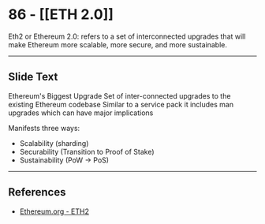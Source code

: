 # 86 - [[ETH 2.0]]

Eth2 or Ethereum 2.0: refers to a set of interconnected upgrades that will make Ethereum more scalable, more secure, and more sustainable.

---
## Slide Text
Ethereum's Biggest Upgrade
Set of inter-connected upgrades to the existing Ethereum codebase
Similar to a service pack it includes man upgrades which can have major implications

Manifests three ways:
- Scalability (sharding)
- Securability (Transition to Proof of Stake)
- Sustainability (PoW -> PoS) 

---
## References
- [Ethereum.org - ETH2](https://ethereum.org/en/eth2/)